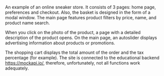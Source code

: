 An example of an online sneaker store. It consists of 3 pages: home page, preferences and checkout. Also, the basket is designed in the form of a modal window. The main page features product filters by price, name, and product name search.

When you click on the photo of the product, a page with a detailed description of the product opens.
On the main page, an autoslider displays advertising information about products or promotions.

The shopping cart displays the total amount of the order and the tax percentage (for example).
The site is connected to the educational backend https://mockapi.io/, therefore, unfortunately, not all functions work adequately.
